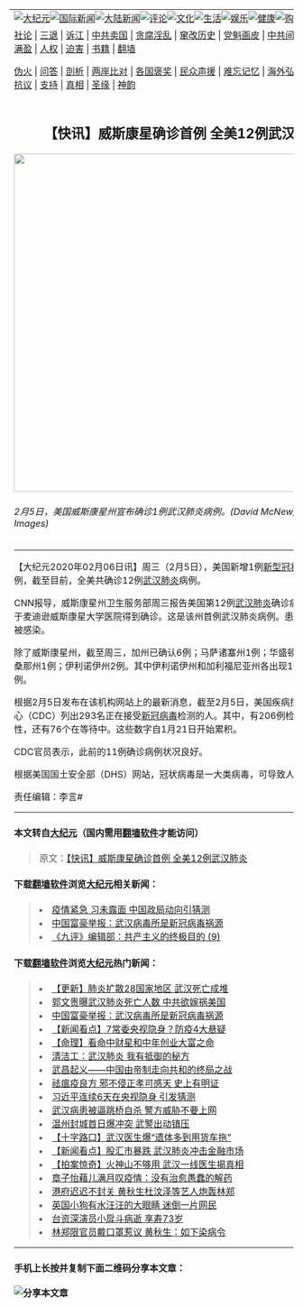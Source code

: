 <a name="1" id="1" target="_blank"></a><span id="1"></span>
<table border="0"><tr><td colspan="2" VALIGN=TOP><a href="https://github.com/ijddgd275/djy/blob/master/gb/nsc413.md#1"><img src="https://raw.githubusercontent.com/ijddgd275/www/master/t/djy/1.jpg" title="大纪元"></a><a href="https://github.com/ijddgd275/djy/blob/master/gb/n24hr.md#1"><img src="https://raw.githubusercontent.com/ijddgd275/www/master/t/djy/3.jpg" title="国际新闻"></a><a href="https://github.com/ijddgd275/djy/blob/master/gb/nsc413.md#1"><img src="https://raw.githubusercontent.com/ijddgd275/www/master/t/djy/4.jpg" title="大陆新闻"></a><a href="https://github.com/ijddgd275/djy/blob/master/gb/news392.md#1"><img src="https://raw.githubusercontent.com/ijddgd275/www/master/t/djy/5.jpg" title="评论"></a><a href="https://github.com/ijddgd275/djy/blob/master/gb/news2007.md#1"><img src="https://raw.githubusercontent.com/ijddgd275/www/master/t/djy/6.jpg" title="文化"></a><a href="https://github.com/ijddgd275/djy/blob/master/gb/news2008.md#1"><img src="https://raw.githubusercontent.com/ijddgd275/www/master/t/djy/7.jpg" title="生活"></a><a href="https://github.com/ijddgd275/djy/blob/master/gb/ncyule.md#1"><img src="https://raw.githubusercontent.com/ijddgd275/www/master/t/djy/8.jpg" title="娱乐"></a><a href="https://github.com/ijddgd275/djy/blob/master/gb/nsc1002.md#1"><img src="https://raw.githubusercontent.com/ijddgd275/www/master/t/djy/9.jpg" title="健康"><a href="https://www.youlucky.com"><img src="https://raw.githubusercontent.com/ijddgd275/www/master/t/djy/10.jpg" title="购物"></a><a href="https://donate.epochtimes.com/?utm_medium=epochtimes&utm_source=referral&utm_campaign=donate_button_djyarticleheader"><img src="https://raw.githubusercontent.com/ijddgd275/www/master/t/djy/12.jpg" title="捐款"></a></td></tr>
<tr><td colspan="2" VALIGN=TOP><a target="_blank" href="https://github.com/ijddgd275/djy/blob/master/gb/9p.md#1">社论</a> | <a target="_blank" href="https://github.com/ijddgd275/djy/blob/master/gb/nf5657.md#1">三退</a> | <a target="_blank" href="https://github.com/ijddgd275/djy/blob/master/gb/nf6123.md#1">诉江</a> | <a target="_blank" href="https://github.com/ijddgd275/djy/blob/master/gb/nf1176117.md#1">中共卖国</a> | <a target="_blank" href="https://github.com/ijddgd275/djy/blob/master/gb/nf5773.md#1">贪腐淫乱</a> | <a target="_blank" href="https://github.com/ijddgd275/djy/blob/master/gb/nf1176115.md#1">窜改历史</a> | <a target="_blank" href="https://github.com/ijddgd275/djy/blob/master/gb/nf1176107.md#1">党魁画皮</a> | <a target="_blank" href="https://github.com/ijddgd275/djy/blob/master/gb/nf1320400.md#1">中共间谍</a> | <a target="_blank" href="https://github.com/ijddgd275/djy/blob/master/gb/nf1176114.md#1">破坏传统</a> | <a target="_blank" href="https://github.com/ijddgd275/djy/blob/master/gb/nf5287.md#1">恶贯满盈</a> | <a target="_blank" href="https://github.com/ijddgd275/djy/blob/master/gb/ncid278.md#1">人权</a> | <a target="_blank" href="https://github.com/ijddgd275/djy/blob/master/gb/nf1176111.md#1">迫害</a> | <a target="_blank" href="https://github.com/ijddgd275/djy/blob/master/gb/nf1235328.md#1">书籍</a> | <a target="_blank" href="https://github.com/ijddgd275/www/blob/master/README.md?zsrh#1">翻墙</a></p><p><a target="_blank" href="https://github.com/ijddgd275/djy/blob/master/gb/nf5562.md#1">伪火</a> | <a target="_blank" href="https://github.com/ijddgd275/djy/blob/master/gb/nf4378.md#1">问答</a> | <a target="_blank" href="https://github.com/ijddgd275/djy/blob/master/gb/nf5792.md#1">剖析</a> | <a target="_blank" href="https://github.com/ijddgd275/djy/blob/master/gb/nf5735.md#1">两岸比对</a> | <a target="_blank" href="https://github.com/ijddgd275/djy/blob/master/gb/nf6119.md#1">各国褒奖</a> | <a target="_blank" href="https://github.com/ijddgd275/djy/blob/master/gb/nf6120.md#1">民众声援</a> | <a target="_blank" href="https://github.com/ijddgd275/djy/blob/master/gb/nf1188594.md#1">难忘记忆</a> | <a target="_blank" href="https://github.com/ijddgd275/djy/blob/master/gb/nf3180.md#1">海外弘传</a> | <a target="_blank" href="https://github.com/ijddgd275/djy/blob/master/gb/nf5410.md#1">万人上访</a> | <a target="_blank" href="https://github.com/ijddgd275/ntdtv/blob/master/gb/prog1530_1.md#1">和平抗议</a> | <a target="_blank" href="https://github.com/ijddgd275/djy/blob/master/gb/nf4386.md#1">支持</a> | <a target="_blank" href="https://github.com/ijddgd275/djy/blob/master/gb/nf4389.md#1">真相</a> | <a target="_blank" href="https://github.com/ijddgd275/djy/blob/master/gb/nf5790.md#1">圣缘</a> | <a target="_blank" href="https://github.com/ijddgd275/djy/blob/master/gb/nf4786.md#1">神韵</a></td></tr>
<tr><td VALIGN=TOP width="626"><h2 align=center>【快讯】威斯康星确诊首例 全美12例武汉肺炎</h2>
<img width="600" src="https://i.epochtimes.com/assets/uploads/2020/02/GettyImages-1198184774-600x400.jpg" />
<h6>2月5日，美国威斯康星州宣布确诊1例武汉肺炎病例。(David McNew/Getty Images)
</h6>
<hr>
<p>【大纪元2020年02月06日讯】周三（2月5日），美国新增1例<a href="https://github.com/ijddgd275/djy/blob/master/gb/tag/%E6%96%B0%E5%9E%8B%E5%86%A0%E7%8A%B6%E7%97%85%E6%AF%92.md">新型冠状病毒</a>感染病例，截至目前，全美共确诊12例<a href="https://github.com/ijddgd275/djy/blob/master/gb/tag/%E6%AD%A6%E6%B1%89%E8%82%BA%E7%82%8E.md">武汉肺炎</a>病例。</p>
<p>CNN报导，威斯康星州卫生服务部周三报告美国第12例<a href="https://github.com/ijddgd275/djy/blob/master/gb/tag/%E6%AD%A6%E6%B1%89%E8%82%BA%E7%82%8E.md">武汉肺炎</a>确诊病例。该病例于麦迪逊威斯康星大学医院得到确诊。这是该州首例武汉肺炎病例。患者前往中国时被感染。</p>
<p>除了威斯康星州，截至周三，加州已确认6例；马萨诸塞州1例；华盛顿州1例；亚利桑那州1例；伊利诺伊州2例。其中伊利诺伊州和加利福尼亚州各出现1例人传人病例。</p>
<p>根据2月5日发布在该机构网站上的最新消息，截至2月5日，美国疾病控制与预防中心（CDC）列出293名正在接受<a href="https://github.com/ijddgd275/djy/blob/master/gb/tag/%E6%96%B0%E5%86%A0%E7%97%85%E6%AF%92.md">新冠病毒</a>检测的人。其中，有206例检测结果为阴性，还有76个在等待中。这些数字自1月21日开始累积。</p>
<p>CDC官员表示，此前的11例确诊病例状况良好。</p>
<p>根据美国国土安全部（DHS）网站，冠状病毒是一大类病毒，可导致人和动物患病。</p>
<p>责任编辑：李言#</p>

<hr>

#### 本文转自<a href="https://www.epochtimes.com">大纪元</a>（国内需用<a href="https://git.io/JesJV">翻墙软件</a>才能访问）
> 原文：<a href="https://www.epochtimes.com/gb/20/2/5/n11847162.htm">【快讯】威斯康星确诊首例 全美12例武汉肺炎</a>


#### 下载<a href="https://git.io/JesJV">翻墙软件</a>浏览<a href="https://www.epochtimes.com">大纪元</a>相关新闻：
> <li><a href="https://www.epochtimes.com/gb/20/2/5/n11845224.htm">疫情紧急 习未露面 中国政局动向引猜测</a></li>
> <li><a href="https://www.epochtimes.com/gb/20/2/4/n11844943.htm">中国富豪举报：武汉病毒所是新冠病毒祸源</a></li>
> <li><a href="https://github.com/ijddgd275/djy/blob/master/gb/17/12/2/n9916363.md">《九评》编辑部：共产主义的终极目的 (9)</a></li>

#### 下载<a href="https://git.io/JesJV">翻墙软件</a>浏览<a href="https://www.epochtimes.com">大纪元</a>热门新闻：
> <li><a href="https://www.epochtimes.com/gb/20/1/17/n11801312.htm">【更新】肺炎扩散28国家地区 武汉死亡成堆</a></li>
> <li><a href="https://www.epochtimes.com/gb/20/2/5/n11846240.htm">郭文贵曝武汉肺炎死亡人数 中共欲嫁祸美国</a></li>
> <li><a href="https://www.epochtimes.com/gb/20/2/4/n11844943.htm">中国富豪举报：武汉病毒所是新冠病毒祸源</a></li>
> <li><a href="https://www.epochtimes.com/gb/20/2/4/n11844611.htm">【新闻看点】7常委央视隐身？防疫4大悬疑</a></li>
> <li><a href="https://www.epochtimes.com/gb/20/1/9/n11778587.htm">【命理】看命中财星和中年创业大富之命</a></li>
> <li><a href="https://www.epochtimes.com/gb/20/1/30/n11833328.htm">清洁工：武汉肺炎 我有抵御的秘方</a></li>
> <li><a href="https://www.epochtimes.com/gb/20/1/30/n11832874.htm">武昌起义——中国由帝制走向共和的终局之战</a></li>
> <li><a href="https://www.epochtimes.com/gb/20/1/29/n11829363.htm">祛瘟疫良方 邪不侵正孝可感天 史上有明证</a></li>
> <li><a href="https://www.epochtimes.com/gb/20/2/3/n11841881.htm">习近平连续6天在央视隐身 引发猜测</a></li>
> <li><a href="https://www.epochtimes.com/gb/20/2/2/n11838521.htm">武汉病患被逼跳桥自杀 警方威胁不要上网</a></li>
> <li><a href="https://www.epochtimes.com/gb/20/2/3/n11839881.htm">温州封城首日爆冲突 武警出动镇压</a></li>
> <li><a href="https://www.epochtimes.com/gb/20/2/3/n11840013.htm">【十字路口】武汉医生爆“遗体多到用货车拖”</a></li>
> <li><a href="https://www.epochtimes.com/gb/20/2/3/n11842216.htm">【新闻看点】股汇市暴跌 武汉肺炎冲击金融市场</a></li>
> <li><a href="https://www.epochtimes.com/gb/20/2/4/n11842682.htm">【拍案惊奇】火神山不够用 武汉一线医生揭真相</a></li>
> <li><a href="https://www.epochtimes.com/gb/20/2/2/n11839428.htm">章子怡藉儿满月叹疫情：没有治愈愚蠢的解药</a></li>
> <li><a href="https://www.epochtimes.com/gb/20/2/2/n11839562.htm">港府迟迟不封关 黄秋生杜汶泽等艺人炮轰林郑</a></li>
> <li><a href="https://www.epochtimes.com/gb/20/2/3/n11840391.htm">英国小狗有水汪汪的大眼睛 迷倒一片网民</a></li>
> <li><a href="https://www.epochtimes.com/gb/20/2/3/n11841670.htm">台资深演员小戽斗病逝 享寿73岁</a></li>
> <li><a href="https://www.epochtimes.com/gb/20/2/4/n11844529.htm">林郑限官员戴口罩惹议 黄秋生：如下染病令</a></li>
<hr>

#### 手机上长按并复制下面二维码分享本文章：<br><br><img src="http://d1p1.ip.zn2.us/v.php?action=qrcode&url=https://github.com/ijddgd275/djy/blob/master/gb/20/2/5/n11847162.md%231" title="分享本文章"></td><td VALIGN=TOP><a href="https://github.com/ijddgd275/djy/blob/master/gb/16/1/21/n4622075.md?dfh#1" target="_blank"><img src="https://raw.githubusercontent.com/ijddgd275/djy/master/gb/300/wei-f1.jpg" title="中共的伪火骗局"  alt="中共的伪火骗局"></a><br><a href="https://github.com/ijddgd275/www/blob/master/README.md?dfh#9" target="_blank"><img src="https://raw.githubusercontent.com/ijddgd275/djy/master/gb/300/yong-h.jpg" title="永恒的见证"  alt="永恒的见证"></a><br><a href="https://github.com/ijddgd275/djy/blob/master/gb/13/9/29/n3974789.md?dfh#1" target="_blank"><img src="https://raw.githubusercontent.com/ijddgd275/djy/master/gb/300/shang-lnz.jpg" title="善良女子被中共投男牢"  alt="善良女子被中共投男牢"></a><br><a href="https://github.com/ijddgd275/djy/blob/master/gb/16/3/16/n4663449.md?dfh#1" target="_blank"><img src="https://raw.githubusercontent.com/ijddgd275/djy/master/gb/300/huo-z3.jpg" title="警卫目击活摘器官"  alt="警卫目击活摘器官"></a><br><a href="https://github.com/ijddgd275/djy/blob/master/gb/16/8/7/n8177641.md?dfh#1" target="_blank"><img src="https://raw.githubusercontent.com/ijddgd275/djy/master/gb/300/huo-z4.jpg" title="证人描述活摘恐怖"  alt="证人描述活摘恐怖"></a><br><a href="https://github.com/ijddgd275/djy/blob/master/gb/10/4/19/n2881569.md?dfh#1" target="_blank"><img src="https://raw.githubusercontent.com/ijddgd275/djy/master/gb/300/huo-z1.jpg" title="揭开活摘器官黑幕"  alt="揭开活摘器官黑幕"></a><br><a href="https://github.com/ijddgd275/djy/blob/master/gb/10/11/7/n3077476.md?dfh#1" target="_blank"><img src="https://raw.githubusercontent.com/ijddgd275/djy/master/gb/300/ma-ks.jpg" title="马克思的成魔之路"  alt="马克思的成魔之路"></a><br><a href="https://github.com/ijddgd275/djy/blob/master/gb/14/6/9/n4173977.md?dfh#1" target="_blank"><img src="https://raw.githubusercontent.com/ijddgd275/djy/master/gb/300/chang-zs.jpg" title="藏字石 蕴天机"  alt="藏字石 蕴天机"></a><br><a href="https://github.com/ijddgd275/djy/blob/master/gb/18/5/10/n10381511.md?dfh#1" target="_blank"><img src="https://raw.githubusercontent.com/ijddgd275/djy/master/gb/300/st1.jpg" title="关注3亿人三退"  alt="关注3亿人三退"></a><br><a href="https://github.com/ijddgd275/djy/blob/master/gb/18/3/21/n10237682.md?dfh#1" target="_blank"><img src="https://raw.githubusercontent.com/ijddgd275/djy/master/gb/300/jie-t.jpg" title="解体中共复兴中华"  alt="解体中共复兴中华"></a><br><a href="https://github.com/ijddgd275/djy/blob/master/gb/9/2/9/n2422991.md?dfh#1" target="_blank"><img src="https://raw.githubusercontent.com/ijddgd275/djy/master/gb/300/gao-zs.jpg" title="中共迫害良心律师"  alt="中共迫害良心律师"></a><br><a href="https://github.com/ijddgd275/djy/blob/master/gb/18/12/9/n10900044.md?dfh#1" target="_blank"><img src="https://raw.githubusercontent.com/ijddgd275/djy/master/gb/300/sj1.jpg" title="303万人举报江泽民"  alt="303万人举报江泽民"></a><br><a href="https://github.com/ijddgd275/djy/blob/master/gb/18/8/28/n10672014.md?dfh#1" target="_blank"><img src="https://raw.githubusercontent.com/ijddgd275/djy/master/gb/300/sj2.jpg" title="这些官员为何起诉江泽民"  alt="这些官员为何起诉江泽民"></a><br><a href="https://github.com/ijddgd275/djy/blob/master/gb/8/12/18/n2367165.md?dfh#1" target="_blank"><img src="https://raw.githubusercontent.com/ijddgd275/djy/master/gb/300/liangan.jpg" title="海峡两岸的强烈对比"  alt="海峡两岸的强烈对比"></a><br><a href="https://github.com/ijddgd275/djy/blob/master/gb/15/12/10/n4593139.md?dfh#1" target="_blank"><img src="https://raw.githubusercontent.com/ijddgd275/djy/master/gb/300/jia-ndzl.jpg" title="加拿大总理的贺信"  alt="加拿大总理的贺信"></a><br><a href="https://github.com/ijddgd275/djy/blob/master/gb/11/6/17/n3289382.md?dfh#1" target="_blank"><img src="https://raw.githubusercontent.com/ijddgd275/djy/master/gb/300/xiao-wd.jpg" title="探寻真相兼听则明"  alt="探寻真相兼听则明"></a><br><a href="https://github.com/ijddgd275/djy/blob/master/gb/18/10/27/n10812623.md?dfh#1" target="_blank"><img src="https://raw.githubusercontent.com/ijddgd275/djy/master/gb/300/yindu.jpg" title="印度媒体报道东方"  alt="印度媒体报道东方"></a><br><a href="https://github.com/ijddgd275/djy/blob/master/gb/18/6/9/n10469652.md?dfh#1" target="_blank"><img src="https://raw.githubusercontent.com/ijddgd275/djy/master/gb/300/xie-j.jpg" title="不一样的海外校园"  alt="不一样的海外校园"></a><br><a href="https://github.com/ijddgd275/djy/blob/master/gb/7/4/5/n1669415.md?dfh#1" target="_blank"><img src="https://raw.githubusercontent.com/ijddgd275/djy/master/gb/300/li-up.jpg" title="从大师到徒弟的传奇"  alt="从大师到徒弟的传奇"></a><br><a href="https://github.com/ijddgd275/djy/blob/master/gb/17/5/26/n9191512.md?dfh#1" target="_blank"><img src="https://raw.githubusercontent.com/ijddgd275/djy/master/gb/300/zfl2.jpg" title="亿万人与东方一本奇书"  alt="亿万人与东方一本奇书"></a><br><a href="https://github.com/ijddgd275/djy/blob/master/gb/13/11/27/n4020290.md?dfh#1" target="_blank"><img src="https://raw.githubusercontent.com/ijddgd275/djy/master/gb/300/zhen-h.jpg" title="大陆见不到的震撼场面"  alt="大陆见不到的震撼场面"></a><br><a href="https://github.com/ijddgd275/djy/blob/master/gb/15/7/17/n4482910.md?dfh#1" target="_blank"><img src="https://raw.githubusercontent.com/ijddgd275/djy/master/gb/300/dalu-sk.jpg" title="人心向善 大陆当初盛况"  alt="人心向善 大陆当初盛况"></a><br><a href="https://github.com/ijddgd275/djy/blob/master/gb/19/1/5/n10955468.md?dfh#1" target="_blank"><img src="https://raw.githubusercontent.com/ijddgd275/djy/master/gb/300/zfl1.jpg" title="追寻真理 这书讲什么"  alt="追寻真理 这书讲什么"></a><br><a href="https://github.com/ijddgd275/www/blob/master/README.md?dfh#1" target="_blank"><img src="https://raw.githubusercontent.com/ijddgd275/djy/master/gb/300/fq1.jpg" title="下载免费翻墙软件"  alt="下载免费翻墙软件"></a><br></td></tr></table>
